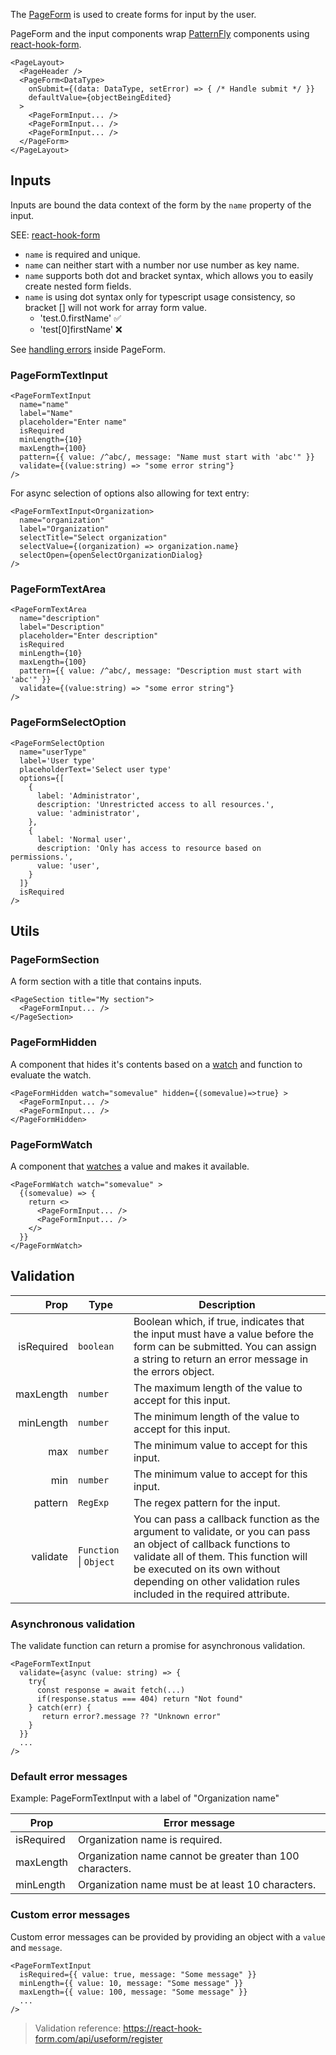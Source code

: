 The [PageForm](./PageForm) is used to create forms for input by the user.

PageForm and the input components wrap [PatternFly](https://www.patternfly.org) components using [react-hook-form](https://react-hook-form.com).


```tsx
<PageLayout>
  <PageHeader />
  <PageForm<DataType>
    onSubmit={(data: DataType, setError) => { /* Handle submit */ }}
    defaultValue={objectBeingEdited}
  >
    <PageFormInput... />
    <PageFormInput... />
    <PageFormInput... />
  </PageForm>
</PageLayout>
```

## Inputs

Inputs are bound the data context of the form by the `name` property of the input.

SEE: [react-hook-form](https://react-hook-form.com)

- `name` is required and unique.
- `name` can neither start with a number nor use number as key name.
- `name` supports both dot and bracket syntax, which allows you to easily create nested form fields.
- `name` is using dot syntax only for typescript usage consistency, so bracket [] will not work for array form value.
  - 'test.0.firstName' ✅
  - 'test[0]firstName' ❌

See [handling errors](https://github.com/ansible/ansible-ui/blob/main/framework/PageForm/README.md) inside PageForm.

### PageFormTextInput

```tsx
<PageFormTextInput
  name="name"
  label="Name"              
  placeholder="Enter name"
  isRequired
  minLength={10}
  maxLength={100}
  pattern={{ value: /^abc/, message: "Name must start with 'abc'" }}
  validate={(value:string) => "some error string"}
/>
```

For async selection of options also allowing for text entry:

```tsx
<PageFormTextInput<Organization>
  name="organization"
  label="Organization"              
  selectTitle="Select organization"
  selectValue={(organization) => organization.name}
  selectOpen={openSelectOrganizationDialog}
/>
```

### PageFormTextArea

```tsx
<PageFormTextArea
  name="description"
  label="Description"              
  placeholder="Enter description"
  isRequired
  minLength={10}
  maxLength={100}
  pattern={{ value: /^abc/, message: "Description must start with 'abc'" }}
  validate={(value:string) => "some error string"}
/>
```

### PageFormSelectOption

```tsx
<PageFormSelectOption
  name="userType"
  label='User type'
  placeholderText='Select user type'
  options={[
    {
      label: 'Administrator',
      description: 'Unrestricted access to all resources.',
      value: 'administrator',
    },
    {
      label: 'Normal user',
      description: 'Only has access to resource based on permissions.',
      value: 'user',
    }
  ]}
  isRequired
/>
```

## Utils

### PageFormSection

A form section with a title that contains inputs.

```tsx
<PageSection title="My section">
  <PageFormInput... />
</PageSection>
```

### PageFormHidden

A component that hides it's contents based on a [watch](https://react-hook-form.com/api/usewatch) and function to evaluate the watch.

```tsx
<PageFormHidden watch="somevalue" hidden={(somevalue)=>true} >
  <PageFormInput... />
  <PageFormInput... />
</PageFormHidden>
```

### PageFormWatch

A component that [watches](https://react-hook-form.com/api/usewatch) a value and makes it available.

```tsx
<PageFormWatch watch="somevalue" >
  {(somevalue) => {
    return <>
      <PageFormInput... />
      <PageFormInput... />
    </>
  }}
</PageFormWatch>
```

## Validation

| Prop | Type | Description
| ---: | --- | ---
| isRequired | `boolean` | Boolean which, if true, indicates that the input must have a value before the form can be submitted. You can assign a string to return an error message in the errors object.
| maxLength | `number` | The maximum length of the value to accept for this input.
| minLength | `number` | The minimum length of the value to accept for this input.
| max | `number` | The minimum value to accept for this input.
| min | `number` | The minimum value to accept for this input.
| pattern | `RegExp` | The regex pattern for the input.
| validate | `Function` \| `Object` | You can pass a callback function as the argument to validate, or you can pass an object of callback functions to validate all of them. This function will be executed on its own without depending on other validation rules included in the required attribute.

### Asynchronous validation

The validate function can return a promise for asynchronous validation.

```tsx
<PageFormTextInput
  validate={async (value: string) => {
    try{
      const response = await fetch(...)
      if(response.status === 404) return "Not found"
    } catch(err) {
       return error?.message ?? "Unknown error"
    }
  }}
  ...
/>
```

### Default error messages

Example: PageFormTextInput with a label of "Organization name"
    
| Prop | Error message
| --- | ---
| isRequired | Organization name is required.
| maxLength | Organization name cannot be greater than 100 characters.
| minLength | Organization name must be at least 10 characters.

### Custom error messages

Custom error messages can be provided by providing an object with a `value` and `message`.

```tsx
<PageFormTextInput
  isRequired={{ value: true, message: "Some message" }}
  minLength={{ value: 10, message: "Some message" }}
  maxLength={{ value: 100, message: "Some message" }}
  ...
/>
```

> Validation reference: https://react-hook-form.com/api/useform/register